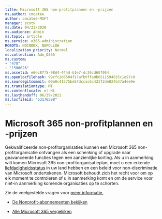 ```yaml
---
title: Microsoft 365 non-profitplannen en -prijzen
ms.author: cmcatee
author: cmcatee-MSFT
manager: scotv
ms.date: 04/21/2020
ms.audience: Admin
ms.topic: article
ms.service: o365-administration
ROBOTS: NOINDEX, NOFOLLOW
localization_priority: Normal
ms.collection: Adm_O365
ms.custom:
- "478"
- "1500026"
ms.assetid: e6ec87f5-98d4-444d-b1e7-dc36cd60f064
ms.openlocfilehash: 99cfc2d8504f17afb0ffa0b6611594035c1e97c0
ms.sourcegitcommit: 00a9c41575be54dccac6c423f2de824b47a4ee9e
ms.translationtype: MT
ms.contentlocale: nl-NL
ms.lasthandoff: 06/29/2021
ms.locfileid: "53176588"
---
```

# <a name="microsoft-365-for-nonprofit-plans-and-pricing"></a>Microsoft 365 non-profitplannen en -prijzen

Gekwalificeerde non-profitorganisaties kunnen een Microsoft 365 non-profitorganisatie ontvangen als een schenking of upgrade naar geavanceerde functies tegen een aanzienlijke korting. Als u in aanmerking wilt komen Microsoft 365 non-profitorganisatieplan, moet u een erkende [liefdadigheidsstatus](https://go.microsoft.com/fwlink/p/?LinkID=330253) in uw land hebben en een beleid voor non-discriminatie van Microsoft ondertekenen. Microsoft behoudt zich het recht voor om op elk moment te controleren of u in aanmerking komt en om de service voor niet-in aanmerking komende organisaties op te schorten.
  
Zie de veelgestelde vragen voor [meer informatie.](https://products.office.com/nonprofit/office-365-nonprofit)
  
- [De Nonprofit-abonnementen bekijken](https://products.office.com/nonprofit/office-365-nonprofit-plans-and-pricing?tab=1)

- [Alle Microsoft 365 vergelijken](https://products.office.com/business/compare-more-office-365-for-business-plans)